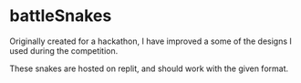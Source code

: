 # battleSnakes
Originally created for a hackathon, I have improved a some of the designs I used during the competition. 

These snakes are hosted on replit, and should work with the given format.
